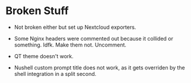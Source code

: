 # Broken Stuff

- Not broken either but set up Nextcloud exporters.

- Some Nginx headers were commented out because it collided or something.
  Idfk. Make them not. Uncomment.

- QT theme doesn't work.

- Nushell custom prompt title does not work, as it gets
  overriden by the shell integration in a split second.
